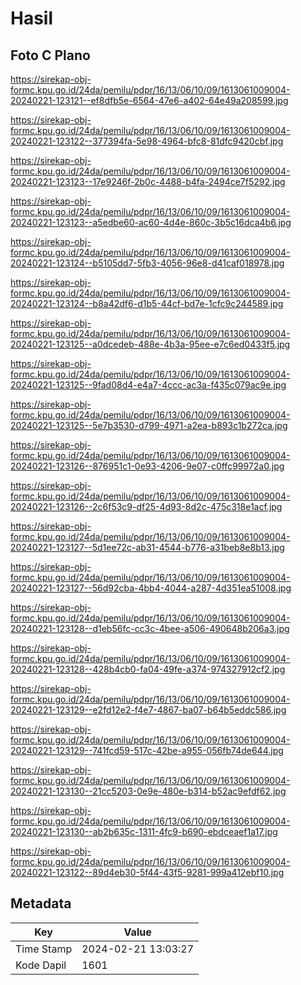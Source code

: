 # Hasil

## Foto C Plano

https://sirekap-obj-formc.kpu.go.id/24da/pemilu/pdpr/16/13/06/10/09/1613061009004-20240221-123121--ef8dfb5e-6564-47e6-a402-64e49a208599.jpg

https://sirekap-obj-formc.kpu.go.id/24da/pemilu/pdpr/16/13/06/10/09/1613061009004-20240221-123122--377394fa-5e98-4964-bfc8-81dfc9420cbf.jpg

https://sirekap-obj-formc.kpu.go.id/24da/pemilu/pdpr/16/13/06/10/09/1613061009004-20240221-123123--17e9246f-2b0c-4488-b4fa-2494ce7f5292.jpg

https://sirekap-obj-formc.kpu.go.id/24da/pemilu/pdpr/16/13/06/10/09/1613061009004-20240221-123123--a5edbe60-ac60-4d4e-860c-3b5c16dca4b6.jpg

https://sirekap-obj-formc.kpu.go.id/24da/pemilu/pdpr/16/13/06/10/09/1613061009004-20240221-123124--b5105dd7-5fb3-4056-96e8-d41caf018978.jpg

https://sirekap-obj-formc.kpu.go.id/24da/pemilu/pdpr/16/13/06/10/09/1613061009004-20240221-123124--b8a42df6-d1b5-44cf-bd7e-1cfc9c244589.jpg

https://sirekap-obj-formc.kpu.go.id/24da/pemilu/pdpr/16/13/06/10/09/1613061009004-20240221-123125--a0dcedeb-488e-4b3a-95ee-e7c6ed0433f5.jpg

https://sirekap-obj-formc.kpu.go.id/24da/pemilu/pdpr/16/13/06/10/09/1613061009004-20240221-123125--9fad08d4-e4a7-4ccc-ac3a-f435c079ac9e.jpg

https://sirekap-obj-formc.kpu.go.id/24da/pemilu/pdpr/16/13/06/10/09/1613061009004-20240221-123125--5e7b3530-d799-4971-a2ea-b893c1b272ca.jpg

https://sirekap-obj-formc.kpu.go.id/24da/pemilu/pdpr/16/13/06/10/09/1613061009004-20240221-123126--876951c1-0e93-4206-9e07-c0ffc99972a0.jpg

https://sirekap-obj-formc.kpu.go.id/24da/pemilu/pdpr/16/13/06/10/09/1613061009004-20240221-123126--2c6f53c9-df25-4d93-8d2c-475c318e1acf.jpg

https://sirekap-obj-formc.kpu.go.id/24da/pemilu/pdpr/16/13/06/10/09/1613061009004-20240221-123127--5d1ee72c-ab31-4544-b776-a31beb8e8b13.jpg

https://sirekap-obj-formc.kpu.go.id/24da/pemilu/pdpr/16/13/06/10/09/1613061009004-20240221-123127--56d92cba-4bb4-4044-a287-4d351ea51008.jpg

https://sirekap-obj-formc.kpu.go.id/24da/pemilu/pdpr/16/13/06/10/09/1613061009004-20240221-123128--d1eb56fc-cc3c-4bee-a506-490648b206a3.jpg

https://sirekap-obj-formc.kpu.go.id/24da/pemilu/pdpr/16/13/06/10/09/1613061009004-20240221-123128--428b4cb0-fa04-49fe-a374-974327912cf2.jpg

https://sirekap-obj-formc.kpu.go.id/24da/pemilu/pdpr/16/13/06/10/09/1613061009004-20240221-123129--e2fd12e2-f4e7-4867-ba07-b64b5eddc586.jpg

https://sirekap-obj-formc.kpu.go.id/24da/pemilu/pdpr/16/13/06/10/09/1613061009004-20240221-123129--741fcd59-517c-42be-a955-056fb74de644.jpg

https://sirekap-obj-formc.kpu.go.id/24da/pemilu/pdpr/16/13/06/10/09/1613061009004-20240221-123130--21cc5203-0e9e-480e-b314-b52ac9efdf62.jpg

https://sirekap-obj-formc.kpu.go.id/24da/pemilu/pdpr/16/13/06/10/09/1613061009004-20240221-123130--ab2b635c-1311-4fc9-b690-ebdceaef1a17.jpg

https://sirekap-obj-formc.kpu.go.id/24da/pemilu/pdpr/16/13/06/10/09/1613061009004-20240221-123122--89d4eb30-5f44-43f5-9281-999a412ebf10.jpg


## Metadata

| Key        | Value               |
| ---------- | ------------------- |
| Time Stamp | 2024-02-21 13:03:27 |
| Kode Dapil | 1601                |



